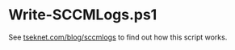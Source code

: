 Write-SCCMLogs.ps1
========

See [tseknet.com/blog/sccmlogs](https://tseknet.com/blog/sccmlogs) to find out
how this script works.
